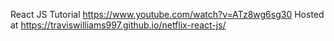 React JS Tutorial
https://www.youtube.com/watch?v=ATz8wg6sg30
Hosted at https://traviswilliams997.github.io/netflix-react-js/
